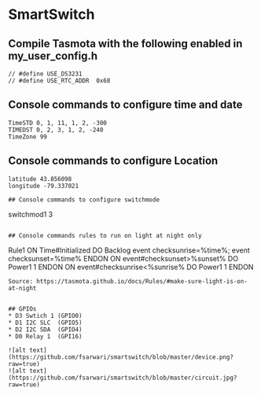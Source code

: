 # SmartSwitch

## Compile Tasmota with the following enabled in my_user_config.h
```
// #define USE_DS3231
// #define USE_RTC_ADDR  0x68
```


## Console commands to configure time and date
```
TimeSTD 0, 1, 11, 1, 2, -300
TIMEDST 0, 2, 3, 1, 2, -240
TimeZone 99
```

## Console commands to configure Location
```
latitude 43.856098
longitude -79.337021

## Console commands to configure switchmode 
```
switchmod1 3
```

## Console commands rules to run on light at night only
```
Rule1
  ON Time#Initialized DO Backlog event checksunrise=%time%; event checksunset=%time% ENDON
  ON event#checksunset>%sunset% DO Power1 1 ENDON
  ON event#checksunrise<%sunrise% DO Power1 1 ENDON
```
Source: https://tasmota.github.io/docs/Rules/#make-sure-light-is-on-at-night


## GPIOs
* D3 Swtich 1 (GPIO0)
* D1 I2C SLC  (GPIO5)
* D2 I2C SDA  (GPIO4)
* D0 Relay 1  (GPI16)

![alt text](https://github.com/fsarwari/smartswitch/blob/master/device.png?raw=true)
![alt text](https://github.com/fsarwari/smartswitch/blob/master/circuit.jpg?raw=true)


